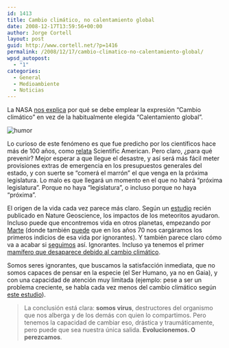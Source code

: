 ```yaml
---
id: 1413
title: Cambio climático, no calentamiento global
date: 2008-12-17T13:59:56+00:00
author: Jorge Cortell
layout: post
guid: http://www.cortell.net/?p=1416
permalink: /2008/12/17/cambio-climatico-no-calentamiento-global/
wpsd_autopost:
  - "1"
categories:
  - General
  - Medioambiente
  - Noticias
---
```

La NASA <a title="http://earthobservatory.nasa.gov/Newsroom/view.php?id=36140" href="http://earthobservatory.nasa.gov/Newsroom/view.php?id=36140" target="_blank">nos explica</a> por qué se debe emplear la expresión &#8220;Cambio climático&#8221; en vez de la habitualmente elegida &#8220;Calentamiento global&#8221;.

![humor](http://1.bp.blogspot.com/_see8QKWBejU/SxPUiQwyxlI/AAAAAAAAAGA/mW4J9kWvDP4/s400/humor_grafico-05.jpg)

Lo curioso de este fenómeno es que fue predicho por los científicos hace más de 100 años, como <a title="http://www.sciam.com/blog/60-second-science/post.cfm?id=climate-change-is-old-news-scientis-2008-12-04" href="http://www.sciam.com/blog/60-second-science/post.cfm?id=climate-change-is-old-news-scientis-2008-12-04" target="_blank">relata</a> Scientific American. Pero claro, ¿para qué prevenir? Mejor esperar a que llegue el desastre, y así será más fácil meter provisiones extras de emergencia en los presupuestos generales del estado, y con suerte se &#8220;comerá el marrón&#8221; el que venga en la próxima legislatura. Lo malo es que llegará un momento en el que no habrá &#8220;próxima legislatura&#8221;. Porque no haya &#8220;legislatura&#8221;, o incluso porque no haya &#8220;próxima&#8221;.

El origen de la vida cada vez parece más claro. Según un <a title="http://www.sciam.com/article.cfm?id=rock-and-roil-meteorites" href="http://www.sciam.com/article.cfm?id=rock-and-roil-meteorites" target="_blank">estudio</a> recién publicado en Nature Geoscience, los impactos de los meteoritos ayudaron. Incluso puede que encontremos vida en otros planetas, empezando por <a title="http://www.elpais.com/todo-sobre/tema/exploracion/Marte/60/" href="http://www.elpais.com/todo-sobre/tema/exploracion/Marte/60/" target="_blank">Marte</a> (donde también <a title="http://www.elpais.com/articulo/sociedad/NASA/pudo/destruir/vida/Marte/decada/cientifico/elpepusoc/20070110elpepusoc_1/Tes" href="http://www.elpais.com/articulo/sociedad/NASA/pudo/destruir/vida/Marte/decada/cientifico/elpepusoc/20070110elpepusoc_1/Tes" target="_blank">puede</a> que en los años 70 nos cargáramos los primeros indicios de esa vida por ignorantes). Y también parece claro cómo va a acabar si <a title="http://www.sciam.com/article.cfm?id=final-report-humans-cause" href="http://www.sciam.com/article.cfm?id=final-report-humans-cause" target="_blank">seguimos</a> así. Ignorantes. Incluso ya tenemos el primer <a title="http://www.news.com.au/couriermail/story/0,23739,24742053-952,00.html" href="http://www.news.com.au/couriermail/story/0,23739,24742053-952,00.html" target="_blank">mamífero que desaparece debido al cambio climático</a>.

Somos seres ignorantes, que buscamos la satisfacción inmediata, que no somos capaces de pensar en la especie (el Ser Humano, ya no en Gaia), y con una capacidad de atención muy limitada (ejemplo: pese a ser un problema creciente, se habla cada vez menos del cambio climático según <a title="http://dotearth.blogs.nytimes.com/2008/12/05/back-to-media-trance-on-climate/" href="http://dotearth.blogs.nytimes.com/2008/12/05/back-to-media-trance-on-climate/" target="_blank">este estudio</a>).

> La conclusión está clara: **somos virus**, destructores del organismo que nos alberga y de los demás con quien lo compartimos. Pero tenemos la capacidad de cambiar eso, drástica y traumáticamente, pero puede que sea nuestra única salida. **Evolucionemos. O perezcamos**.